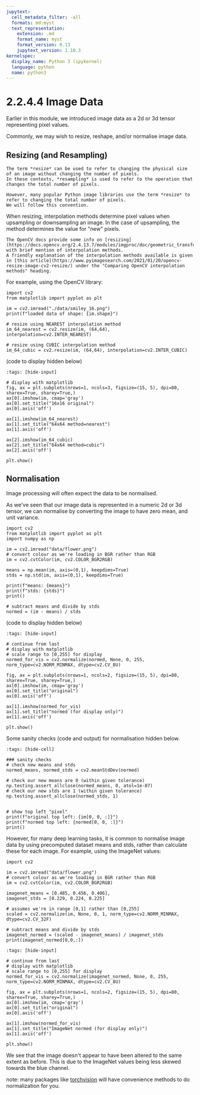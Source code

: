 ```yaml
---
jupytext:
  cell_metadata_filter: -all
  formats: md:myst
  text_representation:
    extension: .md
    format_name: myst
    format_version: 0.13
    jupytext_version: 1.10.3
kernelspec:
  display_name: Python 3 (ipykernel)
  language: python
  name: python3
---
```


# 2.2.4.4 Image Data

Earlier in this module, we introduced image data as a 2d or 3d tensor representing pixel values.

Commonly, we may wish to resize, reshape, and/or normalise image data. 

## Resizing (and Resampling)

```{note}
The term *resize* can be used to refer to changing the physical size of an image without changing the number of pixels.
In these contexts, *resampling* is used to refer to the operation that changes the total number of pixels.

However, many popular Python image libraries use the term *resize* to refer to changing the total number of pixels.
We will follow this convention.
```

When resizing, interpolation methods determine pixel values when upsampling or downsampling an image. In the case of
 upsampling, the method determines the value for "new" pixels. 
 
 ```{margin} OpenCV Interpolation
The OpenCV docs provide some info on [resizing](https://docs.opencv.org/2.4.13.7/modules/imgproc/doc/geometric_transformations.html#resize), with brief mention of interpolation methods.
A friendly explanation of the interpolation methods available is given in [this article](https://www.pyimagesearch.com/2021/01/20/opencv-resize-image-cv2-resize/) under the "Comparing OpenCV interpolation methods" heading.
```

For example, using the OpenCV library:

```{code-cell} ipython3
import cv2
from matplotlib import pyplot as plt

im = cv2.imread("./data/smiley_16.png")
print(f"loaded data of shape: {im.shape}")

# resize using NEAREST interpolation method
im_64_nearest = cv2.resize(im, (64,64), interpolation=cv2.INTER_NEAREST)

# resize using CUBIC interpolation method
im_64_cubic = cv2.resize(im, (64,64), interpolation=cv2.INTER_CUBIC)
```

(code to display hidden below)

```{code-cell} ipython3
:tags: [hide-input]

# display with matplotlib
fig, ax = plt.subplots(nrows=1, ncols=3, figsize=(15, 5), dpi=80, sharex=True, sharey=True,)
ax[0].imshow(im, cmap='gray')
ax[0].set_title("16x16 original")
ax[0].axis('off')

ax[1].imshow(im_64_nearest)
ax[1].set_title("64x64 method=nearest")
ax[1].axis('off')

ax[2].imshow(im_64_cubic)
ax[2].set_title("64x64 method=cubic")
ax[2].axis('off')

plt.show()
```

## Normalisation

Image processing will often expect the data to be normalised.

As we've seen that our image data is represented in a numeric 2d or 3d tensor, we can normalise by converting the image
 to have zero mean, and unit variance.

```{code-cell} ipython3
import cv2
from matplotlib import pyplot as plt
import numpy as np

im = cv2.imread("data/flower.png")
# convert colour as we're loading in BGR rather than RGB
im = cv2.cvtColor(im, cv2.COLOR_BGR2RGB)

means = np.mean(im, axis=(0,1), keepdims=True)
stds = np.std(im, axis=(0,1), keepdims=True)

print(f"means: {means}")
print(f"stds: {stds}")
print()

# subtract means and divide by stds
normed = (im - means) / stds
```

(code to display hidden below)

```{code-cell} ipython3
:tags: [hide-input]

# continue from last
# display with matplotlib
# scale range to [0,255] for display 
normed_for_vis = cv2.normalize(normed, None, 0, 255, norm_type=cv2.NORM_MINMAX, dtype=cv2.CV_8U) 

fig, ax = plt.subplots(nrows=1, ncols=2, figsize=(15, 5), dpi=80, sharex=True, sharey=True,)
ax[0].imshow(im, cmap='gray')
ax[0].set_title("original")
ax[0].axis('off')

ax[1].imshow(normed_for_vis)
ax[1].set_title("normed (for display only)")
ax[1].axis('off')

plt.show()
```

Some sanity checks (code and output) for normalisation hidden below.

```{code-cell} ipython3
:tags: [hide-cell]

### sanity checks
# check new means and stds
normed_means, normed_stds = cv2.meanStdDev(normed)

# check our new means are 0 (within given tolerance)
np.testing.assert_allclose(normed_means, 0, atol=1e-07)
# check our new stds are 1 (within given tolerance)
np.testing.assert_allclose(normed_stds, 1)


# show top left "pixel"
print(f"original top left: {im[0, 0, :]}")
print(f"normed top left: {normed[0, 0, :]}")
print()
```

 
However, for many deep learning tasks, it is common to normalise image data by using precomputed dataset means and stds,
rather than calculate these for each image. For example, using the ImageNet values:

```{code-cell} ipython3
import cv2

im = cv2.imread("data/flower.png")
# convert colour as we're loading in BGR rather than RGB
im = cv2.cvtColor(im, cv2.COLOR_BGR2RGB)

imagenet_means = [0.485, 0.456, 0.406],
imagenet_stds = [0.229, 0.224, 0.225]

# assumes we're in range [0,1] rather than [0,255]
scaled = cv2.normalize(im, None, 0, 1, norm_type=cv2.NORM_MINMAX, dtype=cv2.CV_32F)

# subtract means and divide by stds
imagenet_normed = (scaled - imagenet_means) / imagenet_stds
print(imagenet_normed[0,0,:])
```

```{code-cell} ipython3
:tags: [hide-input]

# continue from last
# display with matplotlib
# scale range to [0,255] for display 
normed_for_vis = cv2.normalize(imagenet_normed, None, 0, 255, norm_type=cv2.NORM_MINMAX, dtype=cv2.CV_8U) 

fig, ax = plt.subplots(nrows=1, ncols=2, figsize=(15, 5), dpi=80, sharex=True, sharey=True,)
ax[0].imshow(im, cmap='gray')
ax[0].set_title("original")
ax[0].axis('off')

ax[1].imshow(normed_for_vis)
ax[1].set_title("ImageNet normed (for display only)")
ax[1].axis('off')

plt.show()
```

We see that the image doesn't appear to have been altered to the same extent as before.
This is due to the ImageNet values being less skewed towards the blue channel.

note: many packages like [torchvision](https://pytorch.org/vision/stable/) will have convenience methods to do normalization for you.
